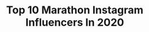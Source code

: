 ---
title: Top 10 Marathon Instagram Influencers In 2020
description: >-
  Find top marathon Instagram influencers in 2020. Most popular hashtags: #runningmotivation #running #runner #marathontraining.
platform: Instagram
profiles:
  - username: "caylajamess"
    fullname: >-
      Cayla James
    location: "United States"
    followers: 22605
    engagement: 858
    commentsToLikes: 0.058387
    avatar: "https://scontent-amt2-1.cdninstagram.com/v/t51.2885-19/s320x320/79375959_1734973836636059_6618419134256381952_n.jpg?_nc_ht=scontent-amt2-1.cdninstagram.com&_nc_ohc=N8yWVwVcV8IAX_ZwaIm&oh=88710ff2611f589b814a4ce581a5abc9&oe=5EB8DEE6"
    verified: false
    hashtags: ""
  - username: "fbh.q"
    fullname: >-
      Faisal Hassan Alqahtani
    location: ""
    followers: 12931
    engagement: 1980
    commentsToLikes: 0.063695
    avatar: "https://scontent-lhr8-1.cdninstagram.com/v/t51.2885-19/s320x320/71201323_539910960130229_5345539755712970752_n.jpg?_nc_ht=scontent-lhr8-1.cdninstagram.com&_nc_ohc=WECtLxnWCVgAX-GTba8&oh=ce75348587931040c453b90b323b7cbe&oe=5EB9470C"
    verified: false
    hashtags: ""
  - username: "_sicht_weise"
    fullname: >-
      Kathrin | 📍Augsburg
    location: "Germany"
    followers: 10517
    engagement: 1142
    commentsToLikes: 0.081929
    avatar: "https://scontent-lhr8-1.cdninstagram.com/v/t51.2885-19/s320x320/90421107_237681450750834_7479794672513056768_n.jpg?_nc_ht=scontent-lhr8-1.cdninstagram.com&_nc_ohc=ZHI16gH1bAUAX_BpzkB&oh=0c8aa2071b55b96d686d2d55493d3e34&oe=5EB98F56"
    verified: false
    hashtags: "#hardlopen, #wellness, #marathonvorbereitung, #whyirun"
  - username: "thefashionjogger"
    fullname: >-
      Lisa Migliorini
    location: "Italy"
    followers: 109293
    engagement: 455
    commentsToLikes: 0.041574
    avatar: "https://scontent-lax3-2.cdninstagram.com/v/t51.2885-19/s320x320/88749889_133858734663912_3992540395077632000_n.jpg?_nc_ht=scontent-lax3-2.cdninstagram.com&_nc_ohc=gkFoGjCPHlEAX99cc0N&oh=fda0f13f6f796e825d216f1c9ace7e97&oe=5EA52611"
    verified: false
    hashtags: "#runnergirl, #cardio, #laufen, #fitwomen"
  - username: "runninggirl.joyce"
    fullname: >-
      Joyce 🏃🏼‍♀️🏃🏼‍♀️🏃🏼‍♀️
    location: "Germany"
    followers: 6579
    engagement: 1864
    commentsToLikes: 0.053125
    avatar: "https://instagram.fbkk5-4.fna.fbcdn.net/v/t51.2885-19/s320x320/59129623_668503390253318_4192628851085410304_n.jpg?_nc_ht=instagram.fbkk5-4.fna.fbcdn.net&_nc_ohc=s9ZNnxIPkHAAX-lsmT0&oh=169aaa648df3f868acc605060a464b61&oe=5E919286"
    verified: false
    hashtags: "#loverunning, #runningday, #solorunner, #laufen"
  - username: "hannahgavios"
    fullname: >-
      Hannah Gavios
    location: ""
    followers: 11374
    engagement: 1206
    commentsToLikes: 0.045453
    avatar: "https://scontent-lhr8-1.cdninstagram.com/v/t51.2885-19/s320x320/73425471_1152629638266693_3595530639190786048_n.jpg?_nc_ht=scontent-lhr8-1.cdninstagram.com&_nc_ohc=i0FxR1T0yJgAX-Xtyon&oh=c090e365f295d6eb9e3916d7857e5ddb&oe=5EBBE215"
    verified: false
    hashtags: "#teamreeve, #loveher, #wave, #beach"
  - username: "runskills"
    fullname: >-
      Susi & Dennis ♡ Runners
    location: "Germany"
    followers: 28201
    engagement: 476
    commentsToLikes: 0.065119
    avatar: "https://scontent-ams4-1.cdninstagram.com/v/t51.2885-19/s320x320/75200968_2560312424291877_4155563807306940416_n.jpg?_nc_ht=scontent-ams4-1.cdninstagram.com&_nc_ohc=V5Y9gh6QVp0AX952ZZb&oh=c8884988d328cdf06383cb55a7629f18&oe=5EB9D9C6"
    verified: false
    hashtags: "#geigelstein, #halbmarathon, #ultrarunner, #patagonienreisen"
  - username: "jp.running"
    fullname: >-
      Jean-Pierre Ané
    location: "United States"
    followers: 16039
    engagement: 1139
    commentsToLikes: 0.041662
    avatar: "https://scontent-amt2-1.cdninstagram.com/v/t51.2885-19/s320x320/67480597_2446989662023771_5986267675624472576_n.jpg?_nc_ht=scontent-amt2-1.cdninstagram.com&_nc_ohc=Oij7XzjfPEEAX-L_V_z&oh=afe9c5bcb449bf27332ef2e938a26f7f&oe=5EB9069B"
    verified: false
    hashtags: "#adidas, #bekind, #garmin, #power"
  - username: "thepositivenews"
    fullname: >-
      Alex & Ophelia
    location: "France"
    followers: 29715
    engagement: 447
    commentsToLikes: 0.070322
    avatar: "https://scontent-dus1-1.cdninstagram.com/v/t51.2885-19/s320x320/67076545_405071073450842_3400775415873142784_n.jpg?_nc_ht=scontent-dus1-1.cdninstagram.com&_nc_ohc=YQQWaNmwCTwAX_gkZFN&oh=47fc08d346c974ed461eb95083c62f9a&oe=5E827442"
    verified: false
    hashtags: "#createyourmove, #runner, #semideparis2020, #vintagefeeling"
  - username: "runanne92"
    fullname: >-
      Anne Alice Runner
    location: "Norway"
    followers: 9368
    engagement: 1666
    commentsToLikes: 0.037263
    avatar: "https://instagram.fgyd4-2.fna.fbcdn.net/v/t51.2885-19/s320x320/18646648_663373580529081_3611026447403057152_a.jpg?_nc_ht=instagram.fgyd4-2.fna.fbcdn.net&_nc_ohc=KhN0ZDxd8ZAAX86OuT9&oh=47db38c14387312bbf0eb8c94525d487&oe=5EA13C9B"
    verified: false
    hashtags: "#strong, #goodfeeling, #challangeyourself, #newlife"
---